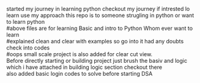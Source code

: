 started my journey in learning python checkout my journey if intrested lo learn use my approach this repo is to someone strugling in python or want to learn python
<br>
#above files are for learning Basic and intro to Python Whom ever want to learn 
<br>
#explained clean and clear with examples so go into it had any doubts check into codes
<br>
#oops small scale project is also added for clear cut view.
<br>
Before directly starting or building project just brush the basiv and logic which i have attached in building logic section checkout there
<br>
also added basic login codes to solve before starting DSA
